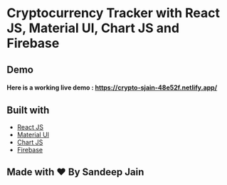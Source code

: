# Cryptocurrency Tracker with React JS, Material UI, Chart JS and Firebase

## Demo
#### Here is a working live demo :  https://crypto-sjain-48e52f.netlify.app/

## Built with 

- [React JS](https://reactjs.org/)
- [Material UI](https://v4.mui.com/)
- [Chart JS](https://reactchartjs.github.io/react-chartjs-2/#/)
- [Firebase](https://firebase.google.com/)

## Made with ♥ By Sandeep Jain

